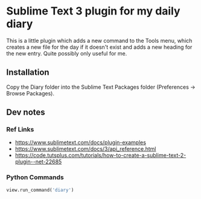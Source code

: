 
# Sublime Text 3 plugin for my daily diary

This is a little plugin which adds a new command to the Tools menu, which creates a new file for the day if it doesn't exist and adds a new heading for the new entry. Quite possibly only useful for me.

## Installation

Copy the Diary folder into the Sublime Text Packages folder (Preferences -> Browse Packages).

## Dev notes

### Ref Links

- https://www.sublimetext.com/docs/plugin-examples
- https://www.sublimetext.com/docs/3/api_reference.html
- https://code.tutsplus.com/tutorials/how-to-create-a-sublime-text-2-plugin--net-22685

### Python Commands

```py
view.run_command('diary')
```
